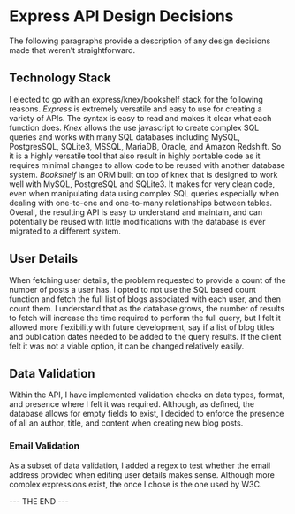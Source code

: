 # Express API Design Decisions

The following paragraphs provide a description of any design decisions made that weren’t straightforward.

## Technology Stack

I elected to go with an express/knex/bookshelf stack for the following reasons. *Express* is extremely versatile and easy to use for creating a variety of APIs. The syntax is easy to read and makes it clear what each function does. *Knex* allows the use javascript to create complex SQL queries and works with many SQL databases including MySQL, PostgresSQL, SQLite3, MSSQL, MariaDB, Oracle, and Amazon Redshift. So it is a highly versatile tool that also result in highly portable code as it requires minimal changes to allow code to be reused with another database system. *Bookshelf* is an ORM built on top of knex that is designed to work well with MySQL, PostgreSQL and SQLite3. It makes for very clean code, even when manipulating data using complex SQL queries especially when dealing with one-to-one and one-to-many relationships between tables. Overall, the resulting API is easy to understand and maintain, and can potentially be reused with little modifications with the database is ever migrated to a different system.

## User Details

When fetching user details, the problem requested to provide a count of the number of posts a user has. I opted to not use the SQL based count function and fetch the full list of blogs associated with each user, and then count them. I understand that as the database grows, the number of results to fetch will increase the time required to perform the full query, but I felt it allowed more flexibility with future development, say if a list of blog titles and publication dates needed to be added to the query results. If the client felt it was not a viable option, it can be changed relatively easily.

## Data Validation

Within the API, I have implemented validation checks on data types, format, and presence where I felt it was required. Although, as defined, the database allows for empty fields to exist, I decided to enforce the presence of all an author, title, and content when creating new blog posts. 

### Email Validation

As a subset of data validation, I added a regex to test whether the email address provided when editing user details makes sense. Although more complex expressions exist, the once I chose is the one used by W3C.

--- THE END ---